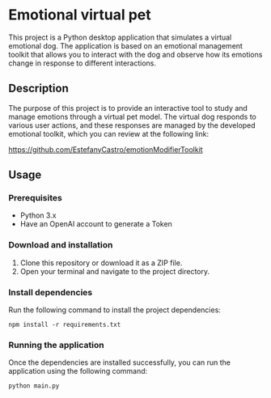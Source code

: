 # Emotional virtual pet

This project is a Python desktop application that simulates a virtual emotional dog. The application is based on an emotional management toolkit that allows you to interact with the dog and observe how its emotions change in response to different interactions.

## Description

The purpose of this project is to provide an interactive tool to study and manage emotions through a virtual pet model. The virtual dog responds to various user actions, and these responses are managed by the developed emotional toolkit, which you can review at the following link:

https://github.com/EstefanyCastro/emotionModifierToolkit

## Usage

### Prerequisites

- Python 3.x
- Have an OpenAI account to generate a Token

### Download and installation

1. Clone this repository or download it as a ZIP file.
2. Open your terminal and navigate to the project directory.

### Install dependencies

Run the following command to install the project dependencies:

```
npm install -r requirements.txt
```

### Running the application

Once the dependencies are installed successfully, you can run the application using the following command:

```
python main.py
```
